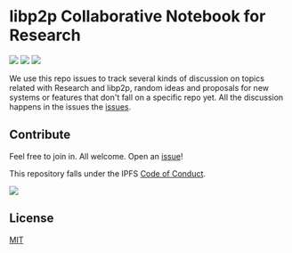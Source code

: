 # libp2p Collaborative Notebook for Research

[![](https://img.shields.io/badge/made%20by-Protocol%20Labs-blue.svg?style=flat-square)](http://protocol.ai)
[![](https://img.shields.io/badge/project-libp2p-yellow.svg?style=flat-square)](http://libp2p.io/)
[![](https://img.shields.io/badge/freenode-%23libp2p-yellow.svg?style=flat-square)](http://webchat.freenode.net/?channels=%23libp2p)

We use this repo issues to track several kinds of discussion on topics related with Research and libp2p, random ideas and proposals for new systems or features that don't fall on a specific repo yet. All the discussion happens in the issues the [issues](https://github.com/ipfs/notes/issues).

## Contribute

Feel free to join in. All welcome. Open an [issue](https://github.com/libp2p/notes/issues)!

This repository falls under the IPFS [Code of Conduct](https://github.com/ipfs/community/blob/master/code-of-conduct.md).

[![](https://cdn.rawgit.com/jbenet/contribute-ipfs-gif/master/img/contribute.gif)](https://github.com/ipfs/community/blob/master/contributing.md)

## License

[MIT](LICENSE)
